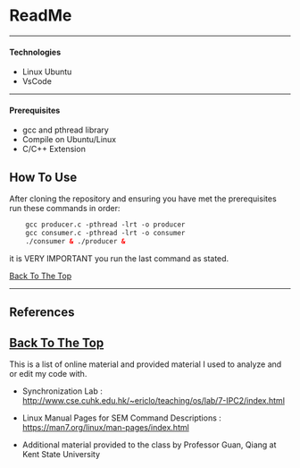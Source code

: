 # ReadMe


---

#### Technologies

- Linux Ubuntu
- VsCode

---


#### Prerequisites
- gcc and pthread library
- Compile on Ubuntu/Linux
- C/C++ Extension

## How To Use
After cloning the repository and ensuring you have met the prerequisites
run these commands in order:
```html
    gcc producer.c -pthread -lrt -o producer
    gcc consumer.c -pthread -lrt -o consumer
    ./consumer & ./producer &
```
it is VERY IMPORTANT you run the last command as stated.

[Back To The Top](#read-me-template)

---

## References
[Back To The Top](#read-me-template)
---
This is a list of online material and provided material I used to analyze and or edit my code with.

- Synchronization Lab  : http://www.cse.cuhk.edu.hk/~ericlo/teaching/os/lab/7-IPC2/index.html

- Linux Manual Pages for SEM Command Descriptions : https://man7.org/linux/man-pages/index.html

- Additional material provided to the class by Professor Guan, Qiang at Kent State University

